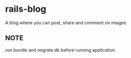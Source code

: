 # rails-blog
A blog where you can post, share and comment on images

## NOTE
run bundle and migrate db before running application
